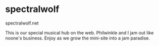 spectralwolf
============

spectralwolf.net

This is our special musical hub on the web.  Philwinkle and I jam out like noone's business.
Enjoy as we grow the mini-site into a jam paradise.
